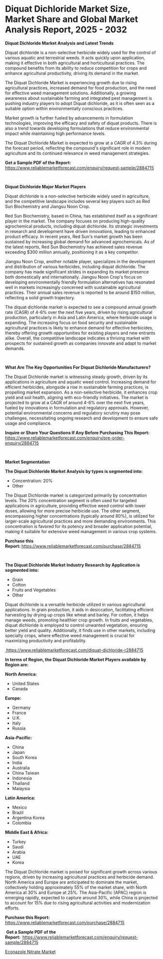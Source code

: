 <p><h1>Diquat Dichloride Market Size, Market Share and Global Market Analysis Report, 2025 - 2032</h1></p><p><strong>Diquat Dichloride Market Analysis and Latest Trends</strong></p>
<p><p>Diquat dichloride is a non-selective herbicide widely used for the control of various aquatic and terrestrial weeds. It acts quickly upon application, making it effective in both agricultural and horticultural practices. The compound benefits from its ability to reduce competition for crops and enhance agricultural productivity, driving its demand in the market.</p><p>The Diquat Dichloride Market is experiencing growth due to rising agricultural practices, increased demand for food production, and the need for effective weed management solutions. Additionally, a growing awareness about sustainable farming and integrated pest management is pushing industry players to adopt Diquat dichloride, as it is often seen as a suitable option within environmentally conscious practices.</p><p>Market growth is further fueled by advancements in formulation technologies, improving the efficacy and safety of diquat products. There is also a trend towards developing formulations that reduce environmental impact while maintaining high performance levels.</p><p>The Diquat Dichloride Market is expected to grow at a CAGR of 4.3% during the forecast period, reflecting the compound's significant role in modern agriculture and its continued relevance in weed management strategies.</p></p>
<p><strong>Get a Sample PDF of the Report:&nbsp;</strong> <a href="https://www.reliablemarketforecast.com/enquiry/request-sample/2884715?utm_campaign=2886&utm_medium=2&utm_source=Github&utm_content=ia&utm_term=13032025&utm_id=diquat-dichloride">https://www.reliablemarketforecast.com/enquiry/request-sample/2884715</a></p>
<p>&nbsp;</p>
<p><strong>Diquat Dichloride Major Market Players</strong></p>
<p><p>Diquat dichloride is a non-selective herbicide widely used in agriculture, and the competitive landscape includes several key players such as Red Sun Biochemistry and Jiangsu Noon Crop. </p><p>Red Sun Biochemistry, based in China, has established itself as a significant player in the market. The company focuses on producing high-quality agrochemical products, including diquat dichloride. Its strategic investments in research and development have driven innovations, leading to enhanced product efficacy. In recent years, Red Sun's market growth has been sustained by increasing global demand for advanced agrochemicals. As of the latest reports, Red Sun Biochemistry has achieved sales revenue exceeding $300 million annually, positioning it as a key competitor.</p><p>Jiangsu Noon Crop, another notable player, specializes in the development and distribution of various herbicides, including diquat dichloride. The company has made significant strides in expanding its market presence both domestically and internationally. Jiangsu Noon Crop's focus on developing environmentally friendly formulation alternatives has resonated well in markets increasingly concerned with sustainable agricultural practices. Their annual sales revenue is reported to be around $150 million, reflecting a solid growth trajectory.</p><p>The diquat dichloride market is expected to see a compound annual growth rate (CAGR) of 4-6% over the next five years, driven by rising agricultural production, particularly in Asia and Latin America, where herbicide usage is expanding. The increasing focus on food security and sustainable agricultural practices is likely to enhance demand for effective herbicides, thereby offering growth opportunities for existing players and new entrants alike. Overall, the competitive landscape indicates a thriving market with prospects for sustained growth as companies innovate and adapt to market demands.</p></p>
<p>&nbsp;</p>
<p><strong>What Are The Key Opportunities For Diquat Dichloride Manufacturers?</strong></p>
<p><p>The Diquat Dichloride market is witnessing steady growth, driven by its applications in agriculture and aquatic weed control. Increasing demand for efficient herbicides, alongside a rise in sustainable farming practices, is propelling market expansion. As a non-selective herbicide, it enhances crop yield and soil health, aligning with eco-friendly initiatives. The market is projected to grow at a CAGR of around 4-6% over the next five years, fueled by innovations in formulation and regulatory approvals. However, potential environmental concerns and regulatory scrutiny may pose challenges, necessitating ongoing research and development to ensure safe usage and compliance.</p></p>
<p><strong>Inquire or Share Your Questions If Any Before Purchasing This Report:</strong> <a href="https://www.reliablemarketforecast.com/enquiry/pre-order-enquiry/2884715?utm_campaign=2886&utm_medium=2&utm_source=Github&utm_content=ia&utm_term=13032025&utm_id=diquat-dichloride">https://www.reliablemarketforecast.com/enquiry/pre-order-enquiry/2884715</a></p>
<p>&nbsp;</p>
<p><strong>Market Segmentation</strong></p>
<p><strong>The Diquat Dichloride Market Analysis by types is segmented into:</strong></p>
<p><ul><li>Concentration: 20%</li><li>Other</li></ul></p>
<p><p>The Diquat Dichloride market is categorized primarily by concentration levels. The 20% concentration segment is often used for targeted applications in agriculture, providing effective weed control with lower doses, allowing for more precise herbicide use. The other segment, encompassing higher concentrations (typically around 80%), is utilized for larger-scale agricultural practices and more demanding environments. This concentration is favored for its potency and broader application potential, making it suitable for extensive weed management in various crop systems.</p></p>
<p><strong>Purchase this Report:&nbsp;</strong><a href="https://www.reliablemarketforecast.com/purchase/2884715?utm_campaign=2886&utm_medium=2&utm_source=Github&utm_content=ia&utm_term=13032025&utm_id=diquat-dichloride">https://www.reliablemarketforecast.com/purchase/2884715</a></p>
<p>&nbsp;</p>
<p><strong>The Diquat Dichloride Market Industry Research by Application is segmented into:</strong></p>
<p><ul><li>Grain</li><li>Cotton</li><li>Fruits and Vegetables</li><li>Other</li></ul></p>
<p><p>Diquat dichloride is a versatile herbicide utilized in various agricultural applications. In grain production, it aids in desiccation, facilitating efficient harvesting by drying up crops like wheat and barley. For cotton, it helps manage weeds, promoting healthier crop growth. In fruits and vegetables, diquat dichloride is employed to control unwanted vegetation, ensuring better yield and quality. Additionally, it finds use in other markets, including specialty crops, where effective weed management is crucial for maximizing productivity and profitability.</p></p>
<p><a href="https://www.reliablemarketforecast.com/diquat-dichloride-r2884715?utm_campaign=2886&utm_medium=2&utm_source=Github&utm_content=ia&utm_term=13032025&utm_id=diquat-dichloride">&nbsp;https://www.reliablemarketforecast.com/diquat-dichloride-r2884715</a></p>
<p><strong>In terms of Region, the Diquat Dichloride Market Players available by Region are:</strong></p>
<p>
    <p> <strong> North America: </strong>
        <ul>
            <li>United States</li>
            <li>Canada</li>
        </ul>
        </p> 
    <p> <strong> Europe: </strong>
        <ul>
            <li>Germany</li>
            <li>France</li>
            <li>U.K.</li>
            <li>Italy</li>
            <li>Russia</li>
        </ul>
        </p> 
    <p> <strong> Asia-Pacific: </strong>
        <ul>
            <li>China</li>
            <li>Japan</li>
            <li>South Korea</li>
            <li>India</li>
            <li>Australia</li>
            <li>China Taiwan</li>
            <li>Indonesia</li>
            <li>Thailand</li>
            <li>Malaysia</li>
        </ul>
        </p> 
    <p> <strong> Latin America: </strong>
        <ul>
            <li>Mexico</li>
            <li>Brazil</li>
            <li>Argentina Korea</li>
            <li>Colombia</li>
        </ul>
        </p> 
    <p> <strong> Middle East & Africa: </strong>
        <ul>
            <li>Turkey</li>
            <li>Saudi</li>
            <li>Arabia</li>
            <li>UAE</li>
            <li>Korea</li>
        </ul>
    </p>
    </p>
<p><p>The Diquat Dichloride market is poised for significant growth across various regions, driven by increasing agricultural practices and herbicide demand. North America and Europe are anticipated to dominate the market, collectively holding approximately 55% of the market share, with North America at 30% and Europe at 25%. The Asia-Pacific (APAC) region is emerging rapidly, expected to capture around 30%, while China is projected to account for 15% due to rising agricultural activities and modernization efforts.</p></p>
<p><strong>Purchase this Report: </strong><a href="https://www.reliablemarketforecast.com/purchase/2884715?utm_campaign=2886&utm_medium=2&utm_source=Github&utm_content=ia&utm_term=13032025&utm_id=diquat-dichloride">https://www.reliablemarketforecast.com/purchase/2884715</a></p>
<p>&nbsp;<strong>Get a Sample PDF of the Report:&nbsp;&nbsp;</strong><a href="https://www.reliablemarketforecast.com/enquiry/request-sample/2884715?utm_campaign=2886&utm_medium=2&utm_source=Github&utm_content=ia&utm_term=13032025&utm_id=diquat-dichloride">https://www.reliablemarketforecast.com/enquiry/request-sample/2884715</a></p>
<p><strong></strong></p>
<p><p><a href="https://github.com/tszkintruca/Market-Research-Report-List-1/blob/main/econazole-nitrate-market.md?utm_campaign=2886&utm_medium=2&utm_source=Github&utm_content=ia&utm_term=13032025&utm_id=diquat-dichloride">Econazole Nitrate Market</a></p></p>